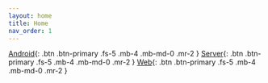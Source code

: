 ```yaml
---
layout: home
title: Home
nav_order: 1
---
```


[Android](https://github.com/SwevenSoftware/BlockCOVID-android){: .btn .btn-primary .fs-5 .mb-4 .mb-md-0 .mr-2 }
[Server](https://github.com/SwevenSoftware/BlockCOVID-server){: .btn .btn-primary .fs-5 .mb-4 .mb-md-0 .mr-2 }
[Web](https://github.com/SwevenSoftware/BlockCOVID-web){: .btn .btn-primary .fs-5 .mb-4 .mb-md-0 .mr-2 }
